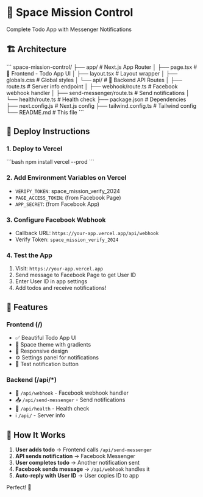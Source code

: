 # 🚀 Space Mission Control

Complete Todo App with Messenger Notifications

## 🏗️ Architecture

\`\`\`
space-mission-control/
├── app/                          # Next.js App Router
│   ├── page.tsx                 # 🎨 Frontend - Todo App UI
│   ├── layout.tsx               # Layout wrapper
│   ├── globals.css              # Global styles
│   └── api/                     # 🔧 Backend API Routes
│       ├── route.ts             # Server info endpoint
│       ├── webhook/route.ts     # Facebook webhook handler
│       ├── send-messenger/route.ts # Send notifications
│       └── health/route.ts      # Health check
├── package.json                 # Dependencies
├── next.config.js              # Next.js config
├── tailwind.config.ts          # Tailwind config
└── README.md                   # This file
\`\`\`

## 🚀 Deploy Instructions

### 1. Deploy to Vercel
\`\`\`bash
npm install
vercel --prod
\`\`\`

### 2. Add Environment Variables on Vercel
- `VERIFY_TOKEN`: space_mission_verify_2024
- `PAGE_ACCESS_TOKEN`: (from Facebook Page)
- `APP_SECRET`: (from Facebook App)

### 3. Configure Facebook Webhook
- Callback URL: `https://your-app.vercel.app/api/webhook`
- Verify Token: `space_mission_verify_2024`

### 4. Test the App
1. Visit: `https://your-app.vercel.app`
2. Send message to Facebook Page to get User ID
3. Enter User ID in app settings
4. Add todos and receive notifications!

## 📱 Features

### Frontend (/)
- ✅ Beautiful Todo App UI
- 🎨 Space theme with gradients
- 📱 Responsive design
- ⚙️ Settings panel for notifications
- 🧪 Test notification button

### Backend (/api/*)
- 🔗 `/api/webhook` - Facebook webhook handler
- 📤 `/api/send-messenger` - Send notifications
- 🏥 `/api/health` - Health check
- ℹ️ `/api/` - Server info

## 🔧 How It Works

1. **User adds todo** → Frontend calls `/api/send-messenger`
2. **API sends notification** → Facebook Messenger
3. **User completes todo** → Another notification sent
4. **Facebook sends message** → `/api/webhook` handles it
5. **Auto-reply with User ID** → User copies ID to app

Perfect! 🌟
